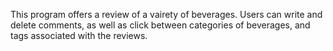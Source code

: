 This program offers a review of a vairety of beverages. Users can write and delete comments, as well as click between categories of beverages, and tags associated with the reviews.
